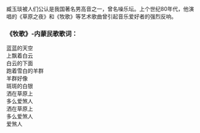 

臧玉琰被人们公认是我国著名男高音之一，曾名噪乐坛。上个世纪80年代，他演唱的《草原之夜》和《牧歌》等艺术歌曲曾引起音乐爱好者的强烈反响。

### 《牧歌》-内蒙民歌歌词：

蓝蓝的天空  
上飘着白云  
白云的下面  
跑着雪白的羊群  
羊群好像  
斑斑的白银  
洒在草原上  
多么爱煞人  
洒在草原上  
多么爱煞人  
爱煞人

